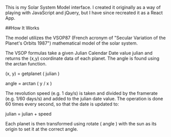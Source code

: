 This is my Solar System Model interface. I created it originally as a way of playing with JavaScript and jQuery, but I have since recreated it as a React App. 

##How It Works

The model utilizes the VSOP87 (French acronym of "Secular Variation of the Planet's Orbits 1987") mathematical model of the solar system.

The VSOP formulas take a given Julian Calendar Date value julian and returns the (x,y) coordinate data of each planet. The angle is found using the arctan function.

(x, y) = getplanet ( julian )

angle = arctan ( y / x )

The revolution speed (e.g. 1 day/s) is taken and divided by the framerate (e.g. 1/60 days/s) and added to the julian date value. The operation is done 60 times every second, so that the date is updated to:

julian = julian + speed

Each planet is then transformed using rotate ( angle ) with the sun as its origin to set it at the correct angle.

